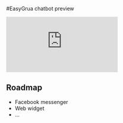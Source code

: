 #EasyGrua chatbot preview

![Telegram Preview](https://screenshots.firefox.com/1o7FfNGG9zsr0DJ8/web.telegram.org)

## Roadmap
- Facebook messenger
- Web widget
- ...
